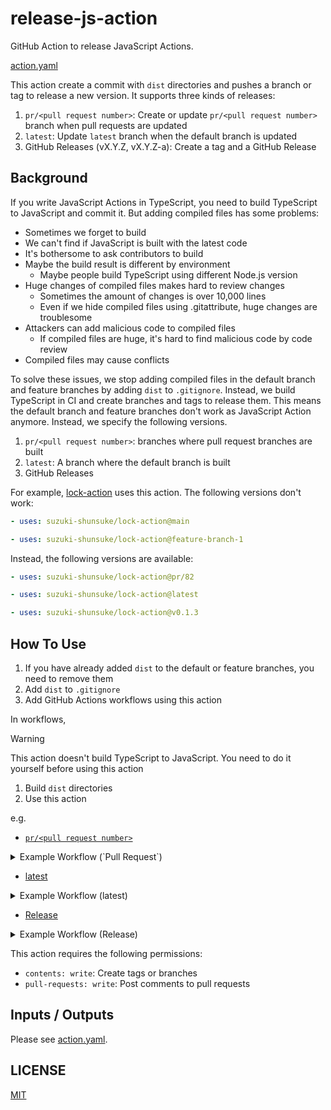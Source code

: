 # release-js-action

GitHub Action to release JavaScript Actions.

[action.yaml](action.yaml)

This action create a commit with `dist` directories and pushes a branch or tag to release a new version.
It supports three kinds of releases:

1. `pr/<pull request number>`: Create or update `pr/<pull request number>` branch when pull requests are updated
1. `latest`: Update `latest` branch when the default branch is updated
1. GitHub Releases (vX.Y.Z, vX.Y.Z-a): Create a tag and a GitHub Release

## Background

If you write JavaScript Actions in TypeScript, you need to build TypeScript to JavaScript and commit it.
But adding compiled files has some problems:

- Sometimes we forget to build
- We can't find if JavaScript is built with the latest code
- It's bothersome to ask contributors to build
- Maybe the build result is different by environment
  - Maybe people build TypeScript using different Node.js version
- Huge changes of compiled files makes hard to review changes
  - Sometimes the amount of changes is over 10,000 lines
  - Even if we hide compiled files using .gitattribute, huge changes are troublesome
- Attackers can add malicious code to compiled files
  - If compiled files are huge, it's hard to find malicious code by code review
- Compiled files may cause conflicts

To solve these issues, we stop adding compiled files in the default branch and feature branches by adding `dist` to `.gitignore`.
Instead, we build TypeScript in CI and create branches and tags to release them.
This means the default branch and feature branches don't work as JavaScript Action anymore.
Instead, we specify the following versions.

1. `pr/<pull request number>`: branches where pull request branches are built
1. `latest`: A branch where the default branch is built
1. GitHub Releases

For example, [lock-action](https://github.com/suzuki-shunsuke/lock-action) uses this action.
The following versions don't work:

```yaml
- uses: suzuki-shunsuke/lock-action@main
```

```yaml
- uses: suzuki-shunsuke/lock-action@feature-branch-1
```

Instead, the following versions are available:

```yaml
- uses: suzuki-shunsuke/lock-action@pr/82
```

```yaml
- uses: suzuki-shunsuke/lock-action@latest
```

```yaml
- uses: suzuki-shunsuke/lock-action@v0.1.3
```

## How To Use

1. If you have already added `dist` to the default or feature branches, you need to remove them
1. Add `dist` to `.gitignore`
1. Add GitHub Actions workflows using this action

In workflows,

> [!WARNING]
> This action doesn't build TypeScript to JavaScript.
> You need to do it yourself before using this action

1. Build `dist` directories
1. Use this action

e.g.

- [`pr/<pull request number>`](https://github.com/suzuki-shunsuke/lock-action/blob/main/.github/workflows/wc-create-pr-branch.yaml)

<details>
<summary>Example Workflow (`Pull Request`)</summary>

```yaml
---
name: wc-create-pr-branch
run-name: wc-create-pr-branch (${{inputs.pr}})
on:
  workflow_call:
    inputs:
      pr:
        description: "Pull Request Number"
        required: true
        type: number
      is_comment:
        description: If the comment is posted
        required: false
        default: false
        type: boolean
jobs:
  create-pr-branch:
    timeout-minutes: 30
    runs-on: ubuntu-latest
    permissions:
      contents: write
      pull-requests: write
    steps:
      - uses: actions/checkout@11bd71901bbe5b1630ceea73d27597364c9af683 # v4.2.2
      - run: gh pr checkout "$PR"
        if: inputs.pr != ''
        env:
          GITHUB_TOKEN: ${{github.token}}
          PR: ${{inputs.pr}}
      - run: npm ci
      - run: npm run build

      - uses: suzuki-shunsuke/release-js-action@964d814f9200bb928f4713098c38218881cfc493 # v0.1.0
        with:
          version: pr/${{inputs.pr}}
          is_comment: ${{inputs.is_comment}}
```

</details>

- [latest](https://github.com/suzuki-shunsuke/lock-action/blob/main/.github/workflows/main.yaml)

<details>
<summary>Example Workflow (latest)</summary>

```yaml
name: Update the latest branch
on:
  push:
    branches:
      - main
jobs:
  build:
    timeout-minutes: 15
    runs-on: ubuntu-latest
    permissions:
      contents: write
    steps:
      - uses: actions/checkout@11bd71901bbe5b1630ceea73d27597364c9af683 # v4.2.2
      - run: npm ci
      - run: npm run build
      - uses: suzuki-shunsuke/release-js-action@964d814f9200bb928f4713098c38218881cfc493 # v0.1.0
        with:
          version: latest
```

</details>

- [Release](https://github.com/suzuki-shunsuke/lock-action/blob/main/.github/workflows/release.yaml)

<details>
<summary>Example Workflow (Release)</summary>

```yaml
---
name: Release
run-name: Release ${{inputs.tag}}
on:
  workflow_dispatch:
    inputs:
      tag:
        description: "tag"
        required: true
      pr:
        description: "pr number (pre-release)"
        required: false
jobs:
  release:
    timeout-minutes: 30
    runs-on: ubuntu-latest
    permissions:
      contents: write
      pull-requests: write
    steps:
      - uses: actions/checkout@11bd71901bbe5b1630ceea73d27597364c9af683 # v4.2.2
      - run: gh pr checkout "$PR"
        if: inputs.pr != ''
        env:
          GITHUB_TOKEN: ${{github.token}}
          PR: ${{inputs.pr}}
      - run: npm ci
      - run: npm run build

      - uses: suzuki-shunsuke/release-js-action@964d814f9200bb928f4713098c38218881cfc493 # v0.1.0
        with:
          version: ${{inputs.tag}}
          pr: ${{inputs.pr}}
```

</details>

This action requires the following permissions:

- `contents: write`: Create tags or branches
- `pull-requests: write`: Post comments to pull requests

## Inputs / Outputs

Please see [action.yaml](action.yaml).

## LICENSE

[MIT](LICENSE)

